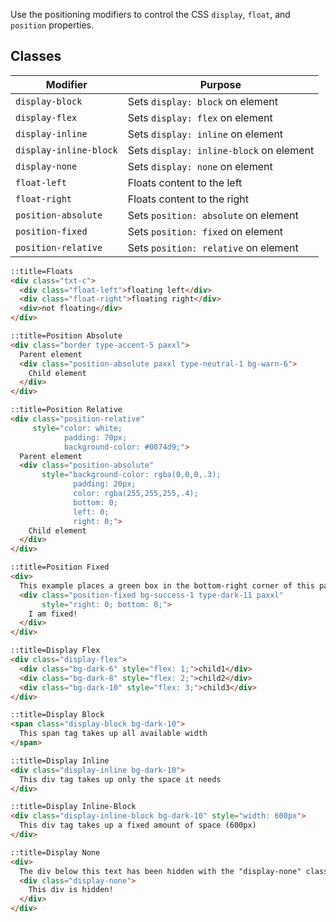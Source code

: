 Use the positioning modifiers to control the CSS `display`, `float`, and `position` properties.

## Classes

Modifier | Purpose
---------|--------
`display-block` | Sets `display: block` on element
`display-flex` | Sets `display: flex` on element
`display-inline` | Sets `display: inline` on element
`display-inline-block` | Sets `display: inline-block` on element
`display-none` | Sets `display: none` on element
`float-left` | Floats content to the left
`float-right` | Floats content to the right
`position-absolute` | Sets `position: absolute` on element
`position-fixed` | Sets `position: fixed` on element
`position-relative` | Sets `position: relative` on element

```html
::title=Floats
<div class="txt-c">
  <div class="float-left">floating left</div>
  <div class="float-right">floating right</div>
  <div>not floating</div>
</div>
```

```html
::title=Position Absolute
<div class="border type-accent-5 paxxl">
  Parent element
  <div class="position-absolute paxxl type-neutral-1 bg-warn-6">
    Child element
  </div>
</div>
```

```html
::title=Position Relative
<div class="position-relative"
     style="color: white;
            padding: 70px;
            background-color: #0074d9;">
  Parent element
  <div class="position-absolute"
       style="background-color: rgba(0,0,0,.3);
              padding: 20px;
              color: rgba(255,255,255,.4);
              bottom: 0;
              left: 0;
              right: 0;">
    Child element
  </div>
</div>
```

```html
::title=Position Fixed
<div>
  This example places a green box in the bottom-right corner of this page.
  <div class="position-fixed bg-success-1 type-dark-11 paxxl"
       style="right: 0; bottom: 0;">
    I am fixed!
  </div>
</div>
```

```html
::title=Display Flex
<div class="display-flex">
  <div class="bg-dark-6" style="flex: 1;">child1</div>
  <div class="bg-dark-8" style="flex: 2;">child2</div>
  <div class="bg-dark-10" style="flex: 3;">child3</div>
</div>
```

```html
::title=Display Block
<span class="display-block bg-dark-10">
  This span tag takes up all available width
</span>
```

```html
::title=Display Inline
<div class="display-inline bg-dark-10">
  This div tag takes up only the space it needs
</div>
```

```html
::title=Display Inline-Block
<div class="display-inline-block bg-dark-10" style="width: 600px">
  This div tag takes up a fixed amount of space (600px)
</div>
```

```html
::title=Display None
<div>
  The div below this text has been hidden with the "display-none" class.
  <div class="display-none">
    This div is hidden!
  </div>
</div>
```